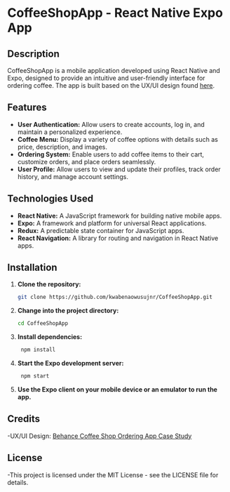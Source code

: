 # CoffeeShopApp - React Native Expo App


## Description

CoffeeShopApp is a mobile application developed using React Native and Expo, designed to provide an intuitive and user-friendly interface for ordering coffee. The app is built based on the UX/UI design found [here](https://www.behance.net/gallery/158435363/Coffee-Shop-Ordering-App-UXUI-Case-Study).

## Features

- **User Authentication:** Allow users to create accounts, log in, and maintain a personalized experience.
- **Coffee Menu:** Display a variety of coffee options with details such as price, description, and images.
- **Ordering System:** Enable users to add coffee items to their cart, customize orders, and place orders seamlessly.
- **User Profile:** Allow users to view and update their profiles, track order history, and manage account settings.

## Technologies Used

- **React Native:** A JavaScript framework for building native mobile apps.
- **Expo:** A framework and platform for universal React applications.
- **Redux:** A predictable state container for JavaScript apps.
- **React Navigation:** A library for routing and navigation in React Native apps.

## Installation

1. **Clone the repository:**

   ```bash
   git clone https://github.com/kwabenaowusujnr/CoffeeShopApp.git

2. **Change into the project directory:**
   ```bash
   cd CoffeeShopApp
3. **Install dependencies:**
   ```bash
    npm install

4. **Start the Expo development server:**
   ```bash
    npm start

  5. **Use the Expo client on your mobile device or an emulator to run the app.**


## Credits
-UX/UI Design: [Behance Coffee Shop Ordering App Case Study](https://www.behance.net/gallery/158435363/Coffee-Shop-Ordering-App-UXUI-Case-Study)


## License
-This project is licensed under the MIT License - see the LICENSE file for details.
